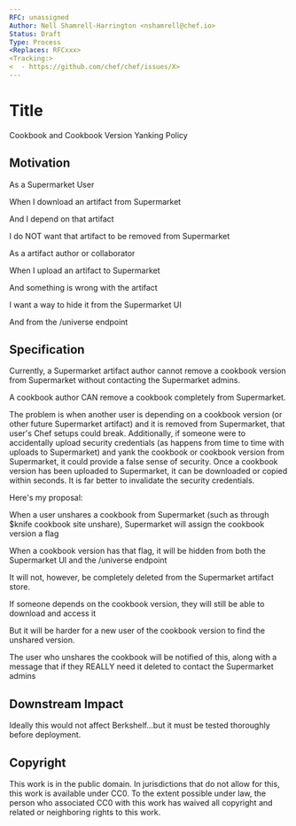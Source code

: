 ```yaml
---
RFC: unassigned
Author: Nell Shamrell-Harrington <nshamrell@chef.io>
Status: Draft
Type: Process
<Replaces: RFCxxx>
<Tracking:>
<  - https://github.com/chef/chef/issues/X>
---
```


# Title

Cookbook and Cookbook Version Yanking Policy

## Motivation

As a Supermarket User

When I download an artifact from Supermarket

And I depend on that artifact

I do NOT want that artifact to be removed from Supermarket

As a artifact author or collaborator

When I upload an artifact to Supermarket

And something is wrong with the artifact

I want a way to hide it from the Supermarket UI

And from the /universe endpoint

## Specification

Currently, a Supermarket artifact author cannot remove a cookbook version from Supermarket without contacting the Supermarket admins.

A cookbook author CAN remove a cookbook completely from Supermarket.

The problem is when another user is depending on a cookbook version (or other future Supermarket artifact) and it is removed from Supermarket, that user's Chef setups could break.  Additionally, if someone were to accidentally upload security credentials (as happens from time to time with uploads to Supermarket) and yank the cookbook or cookbook version from Supermarket, it could provide a false sense of security.  Once a cookbook version has been uploaded to Supermarket, it can be downloaded or copied within seconds.  It is far better to invalidate the security credentials.

Here's my proposal:

When a user unshares a cookbook from Supermarket (such as through $knife cookbook site unshare), Supermarket will assign the cookbook version a flag

When a cookbook version has that flag, it will be hidden from both the Supermarket UI and the /universe endpoint

It will not, however, be completely deleted from the Supermarket artifact store.

If someone depends on the cookbook version, they will still be able to download and access it

But it will be harder for a new user of the cookbook version to find the unshared version.

The user who unshares the cookbook will be notified of this, along with a message that if they REALLY need it deleted to contact the Supermarket admins

## Downstream Impact

Ideally this would not affect Berkshelf...but it must be tested thoroughly before deployment.

## Copyright

This work is in the public domain. In jurisdictions that do not allow for this,
this work is available under CC0. To the extent possible under law, the person
who associated CC0 with this work has waived all copyright and related or
neighboring rights to this work.
